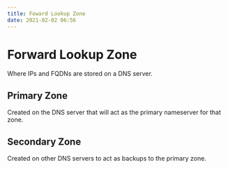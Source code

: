 ```yaml
---
title: Foward Lookup Zone
date: 2021-02-02 06:56
---
```


# Forward Lookup Zone
Where IPs and FQDNs are stored on a DNS server.

## Primary Zone
Created on the DNS server that will act as the primary nameserver for that zone.

## Secondary Zone
Created on other DNS servers to act as backups to the primary zone.
